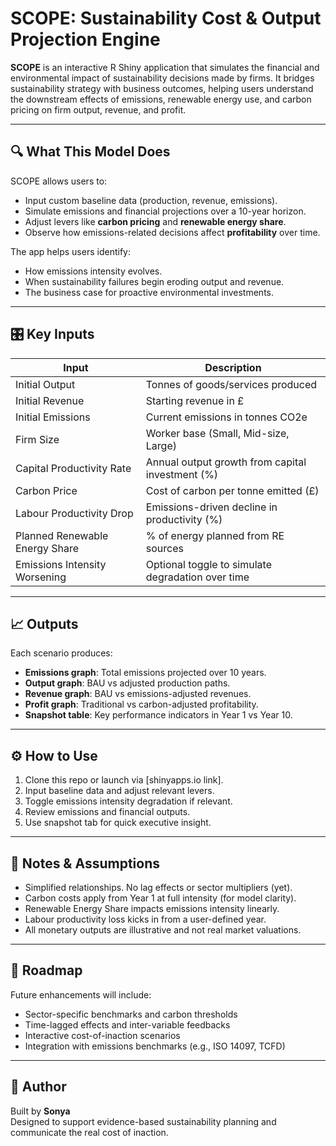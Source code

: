 # SCOPE: Sustainability Cost & Output Projection Engine

**SCOPE** is an interactive R Shiny application that simulates the financial and environmental impact of sustainability decisions made by firms. It bridges sustainability strategy with business outcomes, helping users understand the downstream effects of emissions, renewable energy use, and carbon pricing on firm output, revenue, and profit.

---

## 🔍 What This Model Does

SCOPE allows users to:

- Input custom baseline data (production, revenue, emissions).
- Simulate emissions and financial projections over a 10-year horizon.
- Adjust levers like **carbon pricing** and **renewable energy share**.
- Observe how emissions-related decisions affect **profitability** over time.

The app helps users identify:
- How emissions intensity evolves.
- When sustainability failures begin eroding output and revenue.
- The business case for proactive environmental investments.

---

## 🎛 Key Inputs

| Input                          | Description |
|-------------------------------|-------------|
| Initial Output                | Tonnes of goods/services produced |
| Initial Revenue               | Starting revenue in £ |
| Initial Emissions             | Current emissions in tonnes CO2e |
| Firm Size                     | Worker base (Small, Mid-size, Large) |
| Capital Productivity Rate     | Annual output growth from capital investment (%) |
| Carbon Price                  | Cost of carbon per tonne emitted (£) |
| Labour Productivity Drop      | Emissions-driven decline in productivity (%) |
| Planned Renewable Energy Share| % of energy planned from RE sources |
| Emissions Intensity Worsening| Optional toggle to simulate degradation over time |

---

## 📈 Outputs

Each scenario produces:

- **Emissions graph**: Total emissions projected over 10 years.
- **Output graph**: BAU vs adjusted production paths.
- **Revenue graph**: BAU vs emissions-adjusted revenues.
- **Profit graph**: Traditional vs carbon-adjusted profitability.
- **Snapshot table**: Key performance indicators in Year 1 vs Year 10.

---

## ⚙️ How to Use

1. Clone this repo or launch via [shinyapps.io link].
2. Input baseline data and adjust relevant levers.
3. Toggle emissions intensity degradation if relevant.
4. Review emissions and financial outputs.
5. Use snapshot tab for quick executive insight.

---

## 📌 Notes & Assumptions

- Simplified relationships. No lag effects or sector multipliers (yet).
- Carbon costs apply from Year 1 at full intensity (for model clarity).
- Renewable Energy Share impacts emissions intensity linearly.
- Labour productivity loss kicks in from a user-defined year.
- All monetary outputs are illustrative and not real market valuations.

---

## 🚧 Roadmap

Future enhancements will include:

- Sector-specific benchmarks and carbon thresholds
- Time-lagged effects and inter-variable feedbacks
- Interactive cost-of-inaction scenarios
- Integration with emissions benchmarks (e.g., ISO 14097, TCFD)

---

## 👤 Author

Built by **Sonya**  
Designed to support evidence-based sustainability planning and communicate the real cost of inaction.

